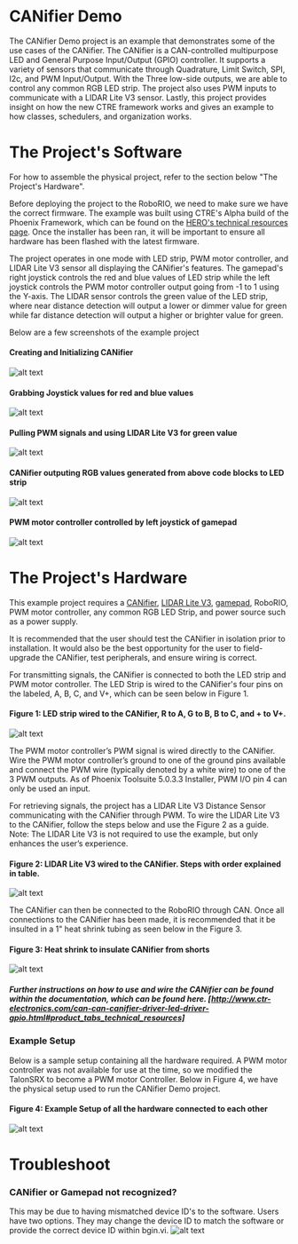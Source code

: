 # CANifier Demo
The CANifier Demo project is an example that demonstrates some of the use cases of the CANifier. The CANifier is a CAN-controlled multipurpose LED and General Purpose Input/Output (GPIO) controller. It supports a variety of sensors that communicate through Quadrature, Limit Switch, SPI, I2c, and PWM Input/Output. With the Three low-side outputs, we are able to control any common RGB LED strip. The project also uses PWM inputs to communicate with a LIDAR Lite V3 sensor. Lastly, this project provides insight on how the new CTRE framework works and gives an example to how classes, schedulers, and organization works. 

# The Project's Software
For how to assemble the physical project, refer to the section below "The Project's Hardware".

Before deploying the project to the RoboRIO, we need to make sure we have the correct firmware. The example was built using CTRE's Alpha build of the Phoenix Framework, which can be found on the [HERO's technical resources page][5]. Once the installer has been ran, it will be important to ensure all hardware has been flashed with the latest firmware.

The project operates in one mode with LED strip, PWM motor controller, and LIDAR Lite V3 sensor all displaying the CANifier's features. The gamepad's right joystick controls the red and blue values of LED strip while the left joystick controls the PWM motor controller output going from -1 to 1 using the Y-axis. The LIDAR sensor controls the green value of the LED strip, where near distance detection will output a lower or dimmer value for green while far distance detection will output a higher or brighter value for green.

Below are a few screenshots of the example project

#### Creating and Initializing CANifier
![alt text][code 1]

#### Grabbing Joystick values for red and blue values
![alt text][code 2]

#### Pulling PWM signals and using LIDAR Lite V3 for green value
![alt text][code 4]

#### CANifier outputing RGB values generated from above code blocks to LED strip
![alt text][code 5]

#### PWM motor controller controlled by left joystick of gamepad
![alt text][code 3]

# The Project's Hardware
This example project requires a [CANifier][2], [LIDAR Lite V3][3], [gamepad][4], RoboRIO, PWM motor controller, any common RGB LED Strip, and power source such as a power supply.

It is recommended that the user should test the CANifier in isolation prior to installation. It would also be the best opportunity for the user to field-upgrade the CANifier, test peripherals, and ensure wiring is correct. 

For transmitting signals, the CANifier is connected to both the LED strip and PWM motor controller. The LED Strip is wired to the CANifier's four pins on the labeled, A, B, C, and V+, which can be seen below in Figure 1.

#### Figure 1: LED strip wired to the CANifier, R to A, G to B, B to C, and + to V+.
![alt text][LED Strip]

The PWM motor controller’s PWM signal is wired directly to the CANifier. Wire the PWM motor controller’s ground to one of the ground pins available and connect the PWM wire (typically denoted by a white wire) to one of the 3 PWM outputs. As of Phoenix Toolsuite 5.0.3.3 Installer, PWM I/O pin 4 can only be used an input.

For retrieving signals, the project has a LIDAR Lite V3 Distance Sensor communicating with the CANifier through PWM. To wire the LIDAR Lite V3 to the CANifier, follow the steps below and use the Figure 2 as a guide. Note: The LIDAR Lite V3 is not required to use the example, but only enhances the user’s experience.

#### Figure 2: LIDAR Lite V3 wired to the CANifier. Steps with order explained in table.
![alt text][LIDAR]

The CANifier can then be connected to the RoboRIO through CAN. Once all connections to the CANifier has been made, it is recommended that it be insulted in a 1" heat shrink tubing as seen below in the Figure 3.

#### Figure 3: Heat shrink to insulate CANifier from shorts
![alt text][Insulation]

##### Further instructions on how to use and wire the CANifier can be found within the documentation, which can be found here. [http://www.ctr-electronics.com/can-can-canifier-driver-led-driver-gpio.html#product_tabs_technical_resources]

### Example Setup
Below is a sample setup containing all the hardware required. A PWM motor controller was not available for use at the time, so we modified the TalonSRX to become a PWM motor Controller. Below in Figure 4, we have the physical setup used to run the CANifier Demo project. 

#### Figure 4: Example Setup of all the hardware connected to each other
![alt text][Setup]

# Troubleshoot
### CANifier or Gamepad not recognized?
This may be due to having mismatched device ID's to the software. Users have two options. They may change the device ID to match the software or provide the correct device ID within bgin.vi. 
![alt text][code 6]




 [1]: http://www.ctr-electronics.com/hro.html#product_tabs_technical_resources
 [2]: http://www.ctr-electronics.com/can-can-canifier-driver-led-driver-gpio.html
 [3]: https://www.sparkfun.com/products/14032
 [4]: http://www.andymark.com/product-p/am-2064.htm
 [5]: http://www.ctr-electronics.com/hro.html#product_tabs_technical_resources
 [LED Strip]: https://github.com/CrossTheRoadElec/Phoenix-Examples-Languages/blob/gh-doc/Java/CANifier%20Demo/Documentation/Capture2.PNG
 [LIDAR]: https://github.com/CrossTheRoadElec/Phoenix-Examples-Languages/blob/gh-doc/Java/CANifier%20Demo/Documentation/Capture.PNG
 [Insulation]: https://github.com/CrossTheRoadElec/Phoenix-Examples-Languages/blob/gh-doc/Java/CANifier%20Demo/Documentation/IMG_20171011_103615.jpg
 [Setup]: https://github.com/CrossTheRoadElec/Phoenix-Examples-Languages/blob/gh-doc/Java/CANifier%20Demo/Documentation/IMG_20171011_103545.jpg
 [More Pretty]: https://github.com/CrossTheRoadElec/Phoenix-Examples-Languages/blob/gh-doc/Java/CANifier%20Demo/Documentation/IMG_20171011_125250.jpg
 [Final Image]: https://github.com/CrossTheRoadElec/Phoenix-Examples-Languages/blob/gh-doc/Java/CANifier%20Demo/Documentation/IMG_20171011_130436.jpg
 
 [code 1]: https://github.com/CrossTheRoadElec/Phoenix-Examples-LabVIEW/blob/gh-doc/CANifier%20Demo/Documentation/Block%204.PNG
 [code 2]: https://github.com/CrossTheRoadElec/Phoenix-Examples-LabVIEW/blob/gh-doc/CANifier%20Demo/Documentation/Block%202.PNG
 [code 3]: https://github.com/CrossTheRoadElec/Phoenix-Examples-LabVIEW/blob/gh-doc/CANifier%20Demo/Documentation/Block%203.PNG
 [code 4]: https://github.com/CrossTheRoadElec/Phoenix-Examples-LabVIEW/blob/gh-doc/CANifier%20Demo/Documentation/Block%201.PNG
 [code 5]: https://github.com/CrossTheRoadElec/Phoenix-Examples-LabVIEW/blob/gh-doc/CANifier%20Demo/Documentation/LEDOutput.PNG
 [code 6]: https://github.com/CrossTheRoadElec/Phoenix-Examples-LabVIEW/blob/gh-doc/CANifier%20Demo/Documentation/CANifierDemoLV.PNG
